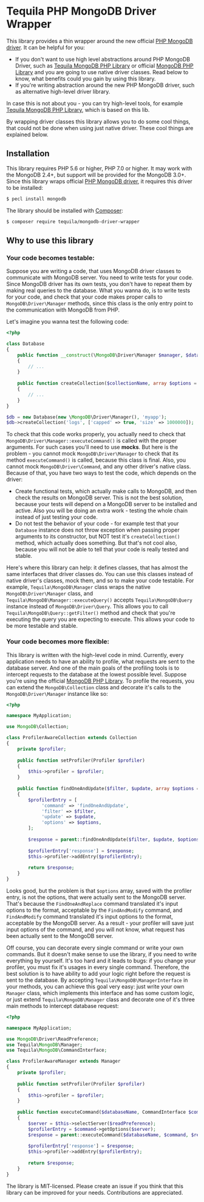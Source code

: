 # Tequila PHP MongoDB Driver Wrapper

This library provides a thin wrapper around the new official [PHP MongoDB driver](https://github.com/mongodb/mongo-php-driver).
It can be helpful for you: 
- If you don't want to use high level abstractions around PHP MongoDB Driver, such as 
[Tequila MongoDB PHP Library](https://github.com/tequila/mongodb-php-lib) or official
[MongoDB PHP Library](https://github.com/mongodb/mongo-php-library) and you are going to use native driver classes.
Read below to know, what benefits could you gain by using this library.
- If you're writing abstraction around the new PHP MongoDB driver, such as alternative high-level driver library.

In case this is not about you - you can try high-level tools, for example 
[Tequila MongoDB PHP Library](https://github.com/tequila/mongodb-php-lib), which is based on this lib.

By wrapping driver classes this library allows you to do some cool things, that could not be done when using just native driver.
These cool things are explained below.

## Installation
This library requires PHP 5.6 or higher, PHP 7.0 or higher.
It may work with the MongoDB 2.4+, but support will be provided for the MongoDB 3.0+.
Since this library wraps official [PHP MongoDB driver](https://github.com/mongodb/mongo-php-driver), it requires
this driver to be installed:
```bash
$ pecl install mongodb
```

The library should be installed with [Composer](https://getcomposer.org):
```bash
$ composer require tequila/mongodb-driver-wrapper
```

## Why to use this library

### Your code becomes testable:
Suppose you are writing a code, that uses MongoDB driver classes to communicate with MongoDB server.
You need to write tests for your code. Since MongoDB driver has its own tests, 
you don't have to repeat them by making real queries to the database.
What you wanna do, is to write tests for your code, and check that your code makes proper calls to `MongoDB\Driver\Manager` methods,
since this class is the only entry point to the communication with MongoDB from PHP.

Let's imagine you wanna test the following code:

```php
<?php 

class Database
{
    public function __construct(\MongoDB\Driver\Manager $manager, $databaseName)
    {
        // ...
    }
    
    public function createCollection($collectionName, array $options = [])
    {
        // ...
    }
}

$db = new Database(new \MongoDB\Driver\Manager(), 'myapp');
$db->createCollection('logs', ['capped' => true, 'size' => 1000000]);
```

To check that this code works properly, you actually need to check that `MongoDB\Driver\Manager::executeCommand()`
is called with the proper arguments. For such cases you'll need to use **mocks**. But here is the problem - you cannot
mock `MongoDB\Driver\Manager` to check that its method `executeCommand()` is called, because this class is final.
Also, you cannot mock `MongoDB\Driver\Command`, and any other driver's native class.
Because of that, you have two ways to test the code, which depends on the driver:
- Create functional tests, which actually make calls to MongoDB, and then check the results on MongoDB server.
This is not the best solution, because your tests will depend on a MongoDB server to be installed and active.
Also you will be doing an extra work - testing the whole chain instead of just testing your code.
- Do not test the behavior of your code - for example test that your `Database` instance does not throw exception 
when passing proper arguments to its constructor, but NOT test it's `createCollection()` method, which actually does something.
But that's not cool also, because you will not be able to tell that your code is really tested and stable.

Here's where this library can help: it defines classes, that has almost the same interfaces that driver classes do.
You can use this classes instead of native driver's classes, mock them, and so to make your code testable.
For example, `Tequila\MongoDB\Manager` class wraps the native `MongoDB\Driver\Manager` class, 
and `Tequila\MongoDB\Manager::executeQuery()` accepts `Tequila\MongoDB\Query` instance instead of `MongoDB\Driver\Query`.
This allows you to call `Tequila\MongoDB\Query::getFilter()` method and check that you're executing the query 
you are expecting to execute. This allows your code to be more testable and stable.

### Your code becomes more flexible:
This library is written with the high-level code in mind. Currently, every application needs to have an ability to profile,
what requests are sent to the database server. And one of the main goals of the profiling tools is to intercept 
requests to the database at the lowest possible level. Suppose you're using the official [MongoDB PHP Library](https://github.com/mongodb/mongo-php-library).
To profile the requests, you can extend the `MongoDB\Collection` class and decorate it's calls to the `MongoDB\Driver\Manager`
instance like so:

```php
<?php

namespace MyApplication;

use MongoDB\Collection;

class ProfilerAwareCollection extends Collection
{
    private $profiler;
    
    public function setProfiler(Profiler $profiler)
    {
        $this->profiler = $profiler;
    }
    
    public function findOneAndUpdate($filter, $update, array $options = [])
    {
        $profilerEntry = [
             'command' => 'findOneAndUpdate',
             'filter' => $filter,
             'update' => $update,
             'options' => $options,
        ];
        
        $response = parent::findOneAndUpdate($filter, $update, $options);
        
        $profilerEntry['response'] = $response;
        $this->profiler->addEntry($profilerEntry);
        
        return $response;
    }
}
```

Looks good, but the problem is that `$options` array, saved with the profiler entry, is not the options, that were
actually sent to the MongoDB server. That's because the `FindOneAndReplace` command translated it's input options
to the format, acceptable by the `FindAndModify` command, and `FindAndModify` command translated it's input options
to the format, acceptable by the MongoDB server. As a result - your profiler will save just input options of the command,
and you will not know, what request has been actually sent to the MongoDB server.

Off course, you can decorate every single command or write your own commands. But it doesn't make sense to use the library,
if you need to write everything by yourself. It's too hard and it leads to bugs: if you change your profiler, you must
fix it's usages in every single command.
Therefore, the best solution is to have ability to add your logic right before the request is sent to the database.
By accepting `Tequila\MongoDB\ManagerInterface` in your methods, you can achieve this goal very easy:
just write your own `Manager` class, which implements this interface and has some custom logic, or just extend
`Tequila\MongoDB\Manager` class and decorate one of it's three main methods to intercept database request:

```php
<?php

namespace MyApplication;

use MongoDB\Driver\ReadPreference;
use Tequila\MongoDB\Manager;
use Tequila\MongoDB\CommandInterface;

class ProfilerAwareManager extends Manager
{
    private $profiler;
        
    public function setProfiler(Profiler $profiler)
    {
        $this->profiler = $profiler;
    }
    
    public function executeCommand($databaseName, CommandInterface $command, ReadPreference $readPreference)
    {
        $server = $this->selectServer($readPreference);
        $profilerEntry = $command->getOptions($server);
        $response = parent::executeCommand($databaseName, $command, $readPreference);
        
        $profilerEntry['response'] = $response;
        $this->profiler->addEntry($profilerEntry);
        
        return $response;
    }
}
```

The library is MIT-licensed. Please create an issue if you think that this library can be improved for your needs.
Contributions are appreciated.